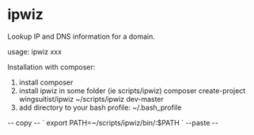 ipwiz
=====

Lookup IP and DNS information for a domain.

usage: ipwiz xxx

Installation with composer:

1. install composer
2. install ipwiz in some folder (ie scripts/ipwiz)
composer create-project wingsuitist/ipwiz ~/scripts/ipwiz dev-master
3. add directory to your bash profile:
~/.bash_profile


-- copy --
´
export PATH=~/scripts/ipwiz/bin/:$PATH
´
--paste --
